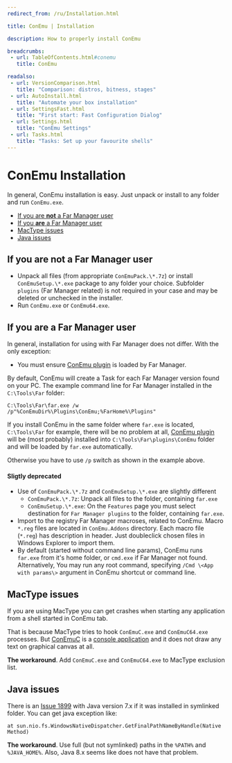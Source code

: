 ```yaml
---
redirect_from: /ru/Installation.html

title: ConEmu | Installation

description: How to properly install ConEmu

breadcrumbs:
 - url: TableOfContents.html#conemu
   title: ConEmu

readalso:
 - url: VersionComparison.html
   title: "Comparison: distros, bitness, stages"
 - url: AutoInstall.html
   title: "Automate your box installation"
 - url: SettingsFast.html
   title: "First start: Fast Configuration Dialog"
 - url: Settings.html
   title: "ConEmu Settings"
 - url: Tasks.html
   title: "Tasks: Set up your favourite shells"
---
```


# ConEmu Installation

In general, ConEmu installation is easy.
Just unpack or install to any folder and run `ConEmu.exe`.

* <a href="#not-a-far-manager">If you are **not** a Far Manager user</a>
* <a href="#far-manager">If you **are** a Far Manager user</a>
* <a href="#mactype">MacType issues</a>
* <a href="#java">Java issues</a>


<h2 id="not-a-far-manager">If you are <strong>not</strong> a Far Manager user</h2>

* Unpack all files (from appropriate `ConEmuPack.\*.7z`)
	or install `ConEmuSetup.\*.exe` package to any folder your choice.
 	Subfolder `plugins` (Far Manager related) is not required in your case
  and may be deleted or unchecked in the installer.
* Run `ConEmu.exe` or `ConEmu64.exe`.


<h2 id="far-manager">If you <strong>are</strong> a Far Manager user</h2>

In general, installation for using with Far Manager does not differ.
With the only exception:

* You must ensure [ConEmu plugin](ConEmuFarPlugin.html) is loaded by Far Manager.

By default, ConEmu will create a Task for each Far Manager version found on your PC.
The example command line for Far Manager installed in the `C:\Tools\Far` folder:

```
C:\Tools\Far\far.exe /w /p"%ConEmuDir%\Plugins\ConEmu;%FarHome%\Plugins"
```

If you install ConEmu in the same folder where `far.exe` is located,
`C:\Tools\Far` for example, there will be no problem at all,
[ConEmu plugin](ConEmuFarPlugin.html) will be (most probably)
installed into `C:\Tools\Far\plugins\ConEmu` folder
and will be loaded by `far.exe` automatically.

Otherwise you have to use `/p` switch as shown in the example above.

#### Sligtly deprecated

* Use of `ConEmuPack.\*.7z` and `ConEmuSetup.\*.exe` are slightly different
  * `ConEmuPack.\*.7z`: Unpack all files to the folder, containing `far.exe`
  * `ConEmuSetup.\*.exe`: On the `Features` page you must select destination
	for `Far Manager plugins` to the folder, containing `far.exe`.
* Import to the registry Far Manager macroses, related to ConEmu. Macro `*.reg`
	files are located in `ConEmu.Addons` directory. Each macro file (`*.reg`) has
	description in header. Just doubleclick chosen files in Windows Explorer
	to import them.
* By default (started without command line params), ConEmu runs `far.exe` from
	it's home folder, or `cmd.exe` if Far Manager not found.
	Alternatively, You may run any root command, specifying `/Cmd \<App with params\>`
	argument in ConEmu shortcut or command line.


<h2 id="mactype">MacType issues</h2>

If you are using MacType you can get crashes when starting any application
from a shell started in ConEmu tab.

That is because MacType tries to hook `ConEmuC.exe` and `ConEmuC64.exe` processes.
But [ConEmuC](ConEmuC.html) is a [console application](ConsoleApplication.html)
and it does not draw any text on graphical canvas at all.

**The workaround**. Add `ConEmuC.exe` and `ConEmuC64.exe` to MacType exclusion list.


<h2 id="java">Java issues</h2>

There is an [Issue 1899](https://code.google.com/p/conemu-maximus5/issues/detail?id=1899)
with Java version 7.x if it was installed in symlinked folder.
You can get java exception like:

```
at sun.nio.fs.WindowsNativeDispatcher.GetFinalPathNameByHandle(Native Method)
```

**The workaround**. Use full (but not symlinked) paths in the `%PATH%` and `%JAVA_HOME%`.
Also, Java 8.x seems like does not have that problem.
